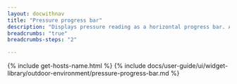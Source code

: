 ```yaml
---
layout: docwithnav
title: "Pressure progress bar"
description: "Displays pressure reading as a horizontal progress bar. Allows to configure value range, bar colors, and other settings."
breadcrumbs: "true"
breadcrumbs-steps: "2"

---
```

{% include get-hosts-name.html %}
{% include docs/user-guide/ui/widget-library/outdoor-environment/pressure-progress-bar.md %}
